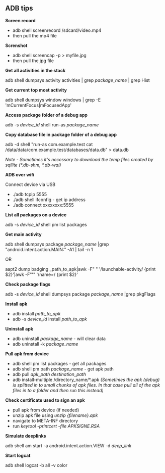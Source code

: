 ## ADB tips

**Screen record**

* adb shell screenrecord /sdcard/video.mp4
* then pull the mp4 file

**Screnshot**

* adb shell screencap -p > myfile.jpg
* then pull the jpg file

**Get all activities in the stack**

adb shell dumpsys activity activities | grep _package_name_ | grep Hist

**Get current top most activity**

adb shell dumpsys window windows | grep -E 'mCurrentFocus|mFocusedApp'

**Access package folder of a debug app**

adb -s _device_id_ shell run-as _package_name_

**Copy database file in package folder of a debug app**

adb -d shell "run-as com.example.test cat /data/data/com.example.test/databases/data.db" > data.db

_Note - Sometimes it's necessary to download the temp files created by sqllite (*.db-shm, *.db-wal)_

**ADB over wifi**

Connect device via USB

* ./adb tcpip 5555
* ./adb shell ifconfig - get ip address
* ./adb connect xxxxxxxx:5555

**List all packages on a device**

adb -s _device_id_ shell pm list packages

**Get main activity**

adb  shell dumpsys package _package_name_ |grep "android.intent.action.MAIN:" -A1 | tail -n 1

OR

aapt2 dump badging _path_to_apk|awk -F" " '/launchable-activity/ {print $2}'|awk -F"'" '/name=/ {print $2}'

**Check package flags**

adb -s _device_id_ shell dumpsys package _package_name_ |grep pkgFlags

**Install apk**

* adb install _path_to_apk_
* adb -s _device_id_ install _path_to_apk_

**Uninstall apk**

* adb uninstall _package_name_ - will clear data
* adb uninstall -k _package_name_

**Pull apk from device**

* adb shell pm list packages - get all packages
* adb shell pm path _package_name_ - get apk path
* adb pull _apk_path_ _destination_path_
* adb install-multiple /directory_name/*.apk _(Sometimes the apk (debug) is splitted in to small chunks of apk files. In that case pull all of the apk files in to a folder and then run this instead)_

**Check certificate used to sign an apk**

* pull apk from device (if needed)
* unzip apk file using _unzip {filename}.apk_
* navigate to META-INF directory
* run _keytool -printcert -file APKSIGNE.RSA_

**Simulate deeplinks**

adb shell am start -a android.intent.action.VIEW -d _deep_link_

**Start logcat**

adb shell logcat -b all -v color
